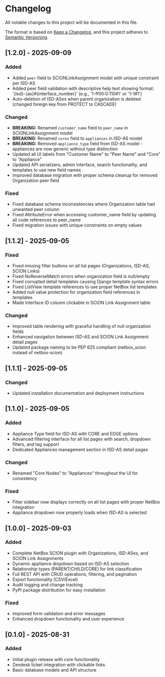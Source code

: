 # Changelog

All notable changes to this project will be documented in this file.

The format is based on [Keep a Changelog](https://keepachangelog.com/en/1.0.0/),
and this project adheres to [Semantic Versioning](https://semver.org/spec/v2.0.0.html).

## [1.2.0] - 2025-09-09

### Added
- Added `peer` field to SCIONLinkAssignment model with unique constraint per ISD-AS
- Added peer field validation with descriptive help text showing format: '{isd}-{as}#{interface_number}' (e.g., '1-ff00:0:110#1' or '1-1#1')
- Auto-deletion of ISD-ASes when parent organization is deleted (changed foreign key from PROTECT to CASCADE)

### Changed
- **BREAKING:** Renamed `customer_name` field to `peer_name` in SCIONLinkAssignment model
- **BREAKING:** Renamed `cores` field to `appliances` in ISD-AS model
- **BREAKING:** Removed `appliance_type` field from ISD-AS model - appliances are now generic without type distinction
- Updated all UI labels from "Customer Name" to "Peer Name" and "Core" to "Appliance"
- Updated API serializers, admin interface, search functionality, and templates to use new field names
- Improved database migration with proper schema cleanup for removed Organization peer field

### Fixed
- Fixed database schema inconsistencies where Organization table had unwanted peer column
- Fixed AttributeError when accessing customer_name field by updating all code references to peer_name
- Fixed migration issues with unique constraints on empty values

## [1.1.2] - 2025-09-05

### Fixed
- Fixed missing filter buttons on all list pages (Organizations, ISD-AS, SCION Links)  
- Fixed NoReverseMatch errors when organization field is null/empty
- Fixed corrupted detail templates causing Django template syntax errors
- Fixed ListView template references to use proper NetBox list templates
- Added null value protection for organization field references in templates
- Made Interface ID column clickable in SCION Link Assignment table

### Changed
- Improved table rendering with graceful handling of null organization fields
- Enhanced navigation between ISD-AS and SCION Link Assignment detail pages
- Updated package naming to be PEP 625 compliant (netbox_scion instead of netbox-scion)

## [1.1.1] - 2025-09-05

### Changed
- Updated installation documentation and deployment instructions

## [1.1.0] - 2025-09-05

### Added
- Appliance Type field for ISD-AS with CORE and EDGE options
- Advanced filtering interface for all list pages with search, dropdown filters, and tag support
- Dedicated Appliances management section in ISD-AS detail pages

### Changed
- Renamed "Core Nodes" to "Appliances" throughout the UI for consistency

### Fixed
- Filter sidebar now displays correctly on all list pages with proper NetBox integration
- Appliance dropdown now properly loads when ISD-AS is selected

## [1.0.0] - 2025-09-03

### Added
- Complete NetBox SCION plugin with Organizations, ISD-ASes, and SCION Link Assignments
- Dynamic appliance dropdown based on ISD-AS selection  
- Relationship types (PARENT/CHILD/CORE) for link classification
- Full REST API with CRUD operations, filtering, and pagination
- Export functionality (CSV/Excel)
- Audit logging and change tracking
- PyPI package distribution for easy installation

### Fixed
- Improved form validation and error messages
- Enhanced dropdown functionality and user experience

## [0.1.0] - 2025-08-31

### Added
- Initial plugin release with core functionality
- Zendesk ticket integration with clickable links  
- Basic database models and API structure
